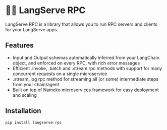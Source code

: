 # 🦜️🏓 LangServe RPC

LangServe RPC is a library that allows you to run RPC servers and clients for your LangServe apps.

## Features

- Input and Output schemas automatically inferred from your LangChain object, and enforced on every RPC, with rich error messages
- Efficient .invoke, .batch and .stream rpc methods with support for many concurrent requests on a single microservice
- .stream_log rpc method for streaming all (or some) intermediate steps from your chain/agent
- Built on top of Nameko microservices framework for easy deployment and scaling



## Installation

```bash
pip install langserve-rpc
```